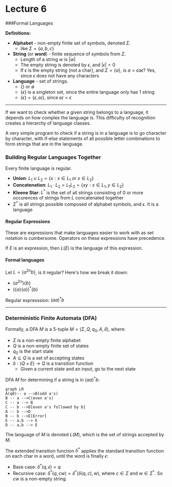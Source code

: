 # Lecture 6

###Formal Languages

**Definitions:**

* **Alphabet** - non-empty finite set of symbols, denoted $\Sigma$.
  * like $\Sigma=\{a,b,c\}$
* **String** (or **word**) - finite sequence of symbols from $\Sigma$.
  * Length of a string $w$ is $|w|$
  * The empty string is denoted by $\epsilon$, and $|\epsilon|=0$
  * If $\epsilon$ is the empty string (not a char), and $\Sigma=\{a\}$, is $a=\epsilon a\epsilon$? Yes, since $\epsilon$ does not have any characters
* **Language** - set of strings.
  * $\{\}$ or ∅
  * $\{\epsilon\}$ is a singleton set, since the entire language only has 1 string
  * $\{\epsilon\} =\{\epsilon,\epsilon\epsilon\}$, since $\epsilon\epsilon=\epsilon$

---

If we want to check whether a given string belongs to a language, it depends on how complex the language is. This difficulty of recognition creates a hierarchy of language classes.

A very simple program to check if a string is in a language is to go character by character, with if-else statements of all possible letter combinations to form strings that are in the language.

### Building Regular Languages Together

Every finite language is regular.

* **Union**: $L_1\cup L_2 = \{x:x\in L_1 \text{ or } x\in L_2\}$
* **Concatenation**: $L_1\cdot L_2 = L_1L_2 = \{xy:x\in L_1,y\in L_2\}$
* **Kleene Star**: $L^*$ is the set of all strings consisting of 0 or more occurences of strings from $L$ concatenated together
* $\Sigma^*$ is all strings possible composed of alphabet symbols, and $\epsilon$. It is a language

#### Regular Expressions

These are expressions that make languages easier to work with as set notation is cumbersome. Operators on these expressions have precedence.

If $E$ is an expression, then $L(E)$ is the language of this expression.

#### Formal languages

Let $L = \{a^{2n}b\}$, is it regular? Here's how we break it down:

*  $\{a^{2n}\}\{b\}$
* $(\{a\}\{a\})^*\{b\}$

Regular expresssion: $(aa)^*b$

---

### Deterministic Finite Automata (DFA)

Formally, a DFA $M$ is a 5-tuple $M=(\Sigma, Q, q_0, A, \delta)$, where:

* $\Sigma$ is a non-empty finite alphabet
* $Q$ is a non-empty finite set of states
* $q_0$ is the start state
* $A \subseteq Q$ is a set of accepting states
* $\delta: (Q\times E) \rightarrow Q$ is a transition function
  * Given a current state and an input, go to the next state

DFA $M$ for determining if a string is in $(aa)^*b$:

```mermaid
graph LR
A(q0)-- a -->B(odd a's)
B -- a -->C(even a's)
C -- a --> B
C -- b -->D[even a's followed by b]
A -- b -->D
B -- b -->E[Error]
E -- a,b --> E
D -- a,b --> E
```

The language of $M$ is denoted $L(M)$, which is the set of strings accepted by $M$.

The extended transition function $\delta^*$ applies the standard transition function on each char in a word, until the word is finally $\epsilon$:

* Base case: $\delta^*(q, \epsilon) = q$
* Recursive case: $\delta^*(q, cw) = \delta^*(\delta(q,c),w)$, where $c\in\Sigma$ and $w\in\Sigma^*$. So $cw$ is a non-empty string.